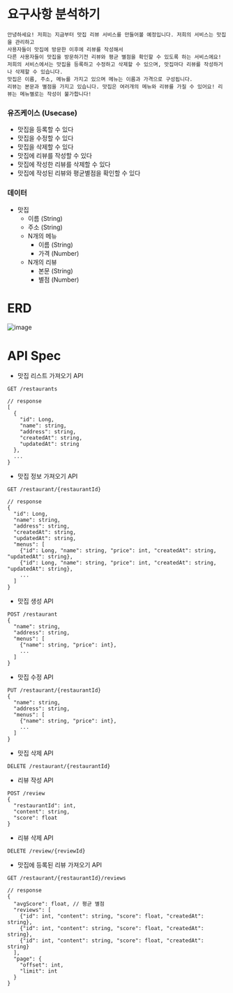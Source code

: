 # 요구사항 분석하기
```
안녕하세요! 저희는 지금부터 맛집 리뷰 서비스를 만들어볼 예정입니다. 저희의 서비스는 맛집을 관리하고
사용자들이 맛집에 방문한 이후에 리뷰를 작성해서
다른 사용자들이 맛집을 방문하기전 리뷰와 평균 별점을 확인할 수 있도록 하는 서비스에요!
저희의 서비스에서는 맛집을 등록하고 수정하고 삭제할 수 있으며, 맛집마다 리뷰를 작성하거나 삭제할 수 있습니다.
맛집은 이름, 주소, 메뉴를 가지고 있으며 메뉴는 이름과 가격으로 구성됩니다.
리뷰는 본문과 별점을 가지고 있습니다. 맛집은 여러개의 메뉴와 리뷰를 가질 수 있어요! 리뷰는 메뉴별로는 작성이 불가합니다!
```

### 유즈케이스 (Usecase)
- 맛집을 등록할 수 있다
- 맛집을 수정할 수 있다
- 맛집을 삭제할 수 있다
- 맛집에 리뷰를 작성할 수 있다
- 맛집에 작성한 리뷰를 삭제할 수 있다
- 맛집에 작성된 리뷰와 평균별점을 확인할 수 있다

### 데이터
- 맛집
    - 이름 (String)
    - 주소 (String)
    - N개의 메뉴
        - 이름 (String)
        - 가격 (Number)
    - N개의 리뷰
        - 본문 (String)
        - 별점 (Number)

# ERD
![image](https://github.com/user-attachments/assets/858d1ac4-eb0d-4d0a-9223-38ac7dec0041)

# API Spec
- 맛집 리스트 가져오기 API
```
GET /restaurants

// response
[
  {
    "id": Long,
    "name": string,
    "address": string,
    "createdAt": string,
    "updatedAt": string
  },
  ...
}
```

- 맛집 정보 가져오기 API
```
GET /restaurant/{restaurantId}

// response
{
  "id": Long,
  "name": string,
  "address": string,
  "createdAt": string,
  "updatedAt": string,
  "menus": [
    {"id": Long, "name": string, "price": int, "createdAt": string, "updatedAt": string},
    {"id": Long, "name": string, "price": int, "createdAt": string, "updatedAt": string},
    ...
  ]
}
```

- 맛집 생성 API
```
POST /restaurant
{
  "name": string,
  "address": string,
  "menus": [
    {"name": string, "price": int},
    ...
  ]
}
```

- 맛집 수정 API
```
PUT /restaurant/{restaurantId}
{
  "name": string,
  "address": string,
  "menus": [
    {"name": string, "price": int},
    ...
  ]
}
```

- 맛집 삭제 API
```
DELETE /restaurant/{restaurantId}
```

- 리뷰 작성 API
```
POST /review
{
  "restaurantId": int,
  "content": string,
  "score": float
}
```

- 리뷰 삭제 API
```
DELETE /review/{reviewId}
```

- 맛집에 등록된 리뷰 가져오기 API
```
GET /restaurant/{restaurantId}/reviews

// response
{
  "avgScore": float, // 평균 별점
  "reviews": [
    {"id": int, "content": string, "score": float, "createdAt": string},
    {"id": int, "content": string, "score": float, "createdAt": string},
    {"id": int, "content": string, "score": float, "createdAt": string}
  ],
  "page": {
    "offset": int,
    "limit": int
  }
}
```
